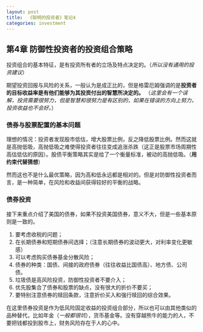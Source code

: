 ```yaml
---
layout: post
title:  《聪明的投资者》笔记4
categories: investment
---
```

## 第4章 防御性投资者的投资组合策略

投资组合的基本特征，是有投资所有者的立场及特点决定的。（*所以没有通用的投资建议*）

期望投资回报与风险的关系，一般认为是成正比的，但是格雷厄姆强调的是**投资者的目标收益率是有他们能够为其投资付出的智慧所决定的。** （*这里会有一个误解，投资需要很努力，但是智慧和很努力是有区别的，如果在错误的方向上努力，投资收益也不会好。*）

### 债券与股票配置的基本问题

理想的情况：投资者发现股市低估，增大股票比例，反之降低股票比例。然而这就是高抛低吸，高抛低吸之难使得投资者往往变成追涨杀跌（这正是股票市场周期性高估低估的原因）。股债平衡策略其实是给了一个衡量标准，被动的高抛低吸。（**用约束代替猜想**）

然而这也不是什么最优策略，因为高和低永远都是相对的。但是对防御性投资者而言，是一种简单，在风险和收益间获得较好的平衡的战略。

### 债券投资

接下来重点介绍了美国的债券，如果不投资美国债券，意义不大，但是一些基本原则是一致的。

1. 要考虑收税的问题；
2. 在长期债券和短期债券间选择；（注意长期债券的波动更大，对利率变化更敏感）
3. 可以考虑购买债券基金分散风险；
4. 债券的种类：国债、间接的政府债券（往往收益比国债高）、地方债、公司债。
5. 垃圾债是高风险投资，防御性投资者不要介入；
6. 优先股集合了债券和股票的缺点，没有很大的折价不要买；
7. 要特别注意债券的赎回条款，注意折价买入和强行赎回的综合效果。

在这里债券投资是作为低风险固定收益的投资组合部分，所以也可以由其他类似的品种替代，比如年金（*一般都很坑*），货币基金等。没有穿越熊牛的能力的人，不要把钱都投到股市上，财务风险存在于人的心中。